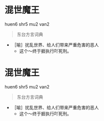 # 混世魔王
huen6 shr5 mu2 van2
> 东台方言词典
- ［喻］扰乱世界、给人们带来严重危害的恶人
  - 这个～终于捱执行吖死刑。

# 混世魔王
huen6 shr5 mu2 van2
> 东台方言词典
- ［喻］扰乱世界、给人们带来严重危害的恶人
  - 这个～终于捱执行吖死刑。
